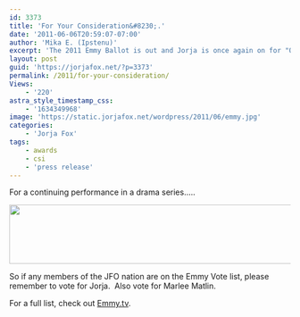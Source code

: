 ```yaml
---
id: 3373
title: 'For Your Consideration&#8230;.'
date: '2011-06-06T20:59:07-07:00'
author: 'Mika E. (Ipstenu)'
excerpt: 'The 2011 Emmy Ballot is out and Jorja is once again on for "Outstanding Supporting Actress In A Drama Series."'
layout: post
guid: 'https://jorjafox.net/?p=3373'
permalink: /2011/for-your-consideration/
Views:
    - '220'
astra_style_timestamp_css:
    - '1634349968'
image: 'https://static.jorjafox.net/wordpress/2011/06/emmy.jpg'
categories:
    - 'Jorja Fox'
tags:
    - awards
    - csi
    - 'press release'
---
```


For a continuing performance in a drama series.....
<p style="text-align: center;"><a href="//static.jorjafox.net/wordpress/2011/06/Screen-shot-2011-06-06-at-6-Jun-8.44.03-PM.png"><img class="aligncenter size-full wp-image-3374" title="Screen shot 2011-06-06 at  6 Jun - 8.44.03 PM" src="//static.jorjafox.net/wordpress/2011/06/Screen-shot-2011-06-06-at-6-Jun-8.44.03-PM.png" alt="" width="607" height="106" /></a>
<p style="text-align: left;">So if any members of the JFO nation are on the Emmy Vote list, please remember to vote for Jorja.  Also vote for Marlee Matlin.
<p style="text-align: left;">For a full list, check out <a href="http://www.emmys.tv/news/2011/ballot-listings-63rd-primetime-emmy-awards-now-available">Emmy.tv</a>.
